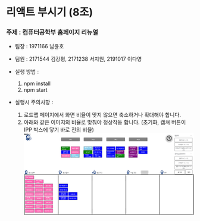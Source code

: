 # 리액트 부시기 (8조)

### 주제 : 컴퓨터공학부 홈페이지 리뉴얼

- 팀장 : 1971166 남윤호
- 팀원 : 2171544 김강평, 2171238 서지원, 2191017 이다영

- 실행 방법 :

  1. npm install
  2. npm start

- 실행시 주의사항 :

  1. 로드맵 페이지에서 화면 비율이 맞지 않으면 축소하거나 확대해야 합니다.
  2. 아래와 같은 이미지의 비율로 맞춰야 정상작동 합니다. (초기화, 캡쳐 버튼이 IPP 박스에 닿기 바로 전의 비율)
     <img src="./public/image.png">
